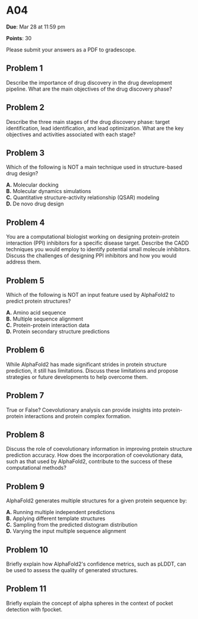 # A04

**Due**: Mar 28 at 11:59 pm

**Points**: 30

Please submit your answers as a PDF to gradescope.

## Problem 1

Describe the importance of drug discovery in the drug development pipeline.
What are the main objectives of the drug discovery phase?

## Problem 2

Describe the three main stages of the drug discovery phase: target identification, lead identification, and lead optimization.
What are the key objectives and activities associated with each stage?

## Problem 3

Which of the following is NOT a main technique used in structure-based drug design?

**A.** Molecular docking<br>
**B.** Molecular dynamics simulations<br>
**C.** Quantitative structure-activity relationship (QSAR) modeling<br>
**D.** De novo drug design

## Problem 4

You are a computational biologist working on designing protein-protein interaction (PPI) inhibitors for a specific disease target.
Describe the CADD techniques you would employ to identify potential small molecule inhibitors.
Discuss the challenges of designing PPI inhibitors and how you would address them.

## Problem 5

Which of the following is NOT an input feature used by AlphaFold2 to predict protein structures?

**A.** Amino acid sequence<br>
**B.** Multiple sequence alignment<br>
**C.** Protein-protein interaction data<br>
**D.** Protein secondary structure predictions

## Problem 6

While AlphaFold2 has made significant strides in protein structure prediction, it still has limitations.
Discuss these limitations and propose strategies or future developments to help overcome them.

## Problem 7

True or False?
Coevolutionary analysis can provide insights into protein-protein interactions and protein complex formation.

## Problem 8

Discuss the role of coevolutionary information in improving protein structure prediction accuracy.
How does the incorporation of coevolutionary data, such as that used by AlphaFold2, contribute to the success of these computational methods?

## Problem 9

AlphaFold2 generates multiple structures for a given protein sequence by:

**A.** Running multiple independent predictions<br>
**B.** Applying different template structures<br>
**C.** Sampling from the predicted distogram distribution<br>
**D.** Varying the input multiple sequence alignment

## Problem 10

Briefly explain how AlphaFold2's confidence metrics, such as pLDDT, can be used to assess the quality of generated structures.

## Problem 11

Briefly explain the concept of alpha spheres in the context of pocket detection with fpocket.
